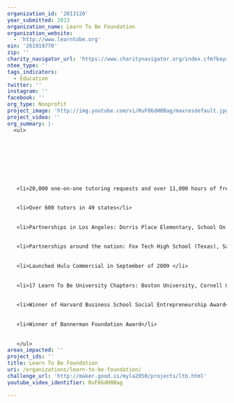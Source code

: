 ```yaml
---
organization_id: '2013120'
year_submitted: 2013
organization_name: Learn To Be Foundation
organization_website:
  - 'http://www.learntobe.org'
ein: '261919770'
zip: ''
charity_navigator_url: 'https://www.charitynavigator.org/index.cfm?bay=search.profile&ein=261919770'
ntee_type: ''
tags_indicators:
  - Education
twitter: ''
instagram: ''
facebook: ''
org_type: Nonprofit
project_image: 'http://img.youtube.com/vi/RuF86dH0Bag/maxresdefault.jpg'
project_video: ''
org_summary: |-
  <ul>
   
   
   
   
   
   
   
   
   <li>20,000 one-on-one tutoring requests and over 11,000 hours of free tutoring</li>
   
   
   <li>Over 600 tutors in 49 states</li>
   
   
   <li>Partnerships in Los Angeles: Dorris Place Elementary, School On Wheels, UCLA Community School, Sixth Avenue Elementary, Pio Pico Elementary</li>
   
   
   <li>Partnerships around the nation: Fox Tech High School (Texas), Say Yes (New York), PS161 (New York), Harmony Elementary (Texas), Clintondale High School (Michigan), Manistee High School (Michigan)
   
   
   <li>Launched Hulu Commercial in September of 2009 </li>
   
   
   <li>17 Learn To Be University Chapters: Boston University, Cornell University, Emory University, Harvard University, Northwestern University, Purdue University, Syracuse University, Texas A&M University, University of Arizona, University of California at Los Angeles, University of California at San Diego, University of Pennsylvania, University of Southern California, University of Texas at Austin, University of Texas at Dallas, Wellesley College, University of Michigan
   
   
   <li>Winner of Harvard Business School Social Entrepreneurship Award</li>
   
   
   <li>Winner of Bannerman Foundation Award</li>
   
   
   </ul>
areas_impacted: ''
project_ids: ''
title: Learn To Be Foundation
uri: /organizations/learn-to-be-foundation/
challenge_url: 'http://maker.good.is/myla2050/projects/ltb.html'
youtube_video_identifier: RuF86dH0Bag

---
```


